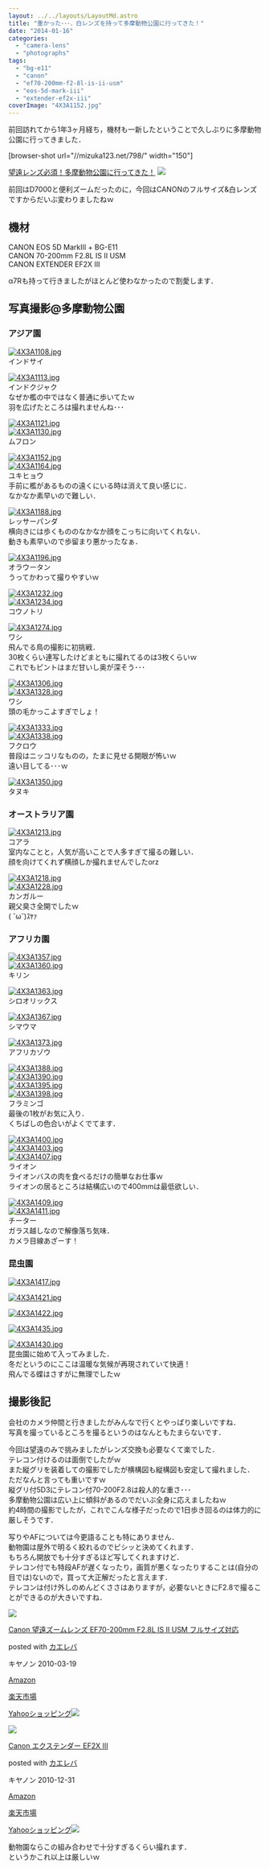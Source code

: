 ```yaml
---
layout: ../../layouts/LayoutMd.astro
title: "重かった･･･．白レンズを持って多摩動物公園に行ってきた！"
date: "2014-01-16"
categories: 
  - "camera-lens"
  - "photographs"
tags: 
  - "bg-e11"
  - "canon"
  - "ef70-200mm-f2-8l-is-ii-usm"
  - "eos-5d-mark-iii"
  - "extender-ef2x-iii"
coverImage: "4X3A1152.jpg"
---
```


前回訪れてから1年3ヶ月経ち，機材も一新したということで久しぶりに多摩動物公園に行ってきました．

\[browser-shot url="//mizuka123.net/798/" width="150"\]

[望遠レンズ必須！多摩動物公園に行ってきた！](//mizuka123.net/798/) [![](http://b.hatena.ne.jp/entry/image///mizuka123.net/798/)](http://b.hatena.ne.jp/entry///mizuka123.net/798/)

前回はD7000と便利ズームだったのに，今回はCANONのフルサイズ&白レンズですからだいぶ変わりましたねｗ

## 機材

CANON EOS 5D MarkⅢ + BG-E11  
CANON 70-200mm F2.8L IS Ⅱ USM  
CANON EXTENDER EF2X III

α7Rも持って行きましたがほとんど使わなかったので割愛します．

## 写真撮影@多摩動物公園

### アジア園

[![4X3A1108.jpg](images/11906608475_aa2e0ce6f8_b.jpg)](http://www.flickr.com/photos/67522130@N08/11906608475/ "4X3A1108.jpg")  
インドサイ

[![4X3A1113.jpg](images/11907050944_ba344793f6_b.jpg)](http://www.flickr.com/photos/67522130@N08/11907050944/ "4X3A1113.jpg")  
インドクジャク  
なぜか檻の中ではなく普通に歩いてたｗ  
羽を広げたところは撮れませんね･･･

[![4X3A1121.jpg](images/11906890383_0b9e7fd978_b.jpg)](http://www.flickr.com/photos/67522130@N08/11906890383/ "4X3A1121.jpg")  
[![4X3A1130.jpg](images/11907487386_abae923ac3_b.jpg)](http://www.flickr.com/photos/67522130@N08/11907487386/ "4X3A1130.jpg")  
ムフロン

[![4X3A1152.jpg](images/11907491336_1a042730aa_b.jpg)](http://www.flickr.com/photos/67522130@N08/11907491336/ "4X3A1152.jpg")  
[![4X3A1164.jpg](images/11907494826_77e43238d9_b.jpg)](http://www.flickr.com/photos/67522130@N08/11907494826/ "4X3A1164.jpg")  
ユキヒョウ  
手前に檻があるものの遠くにいる時は消えて良い感じに．  
なかなか素早いので難しい．

[![4X3A1188.jpg](images/11906633535_44d35f9b2a_b.jpg)](http://www.flickr.com/photos/67522130@N08/11906633535/ "4X3A1188.jpg")  
レッサーパンダ  
横向きには歩くもののなかなか顔をこっちに向いてくれない．  
動きも素早いので歩留まり悪かったなぁ．

[![4X3A1196.jpg](images/11906911703_72bc74d4ff_b.jpg)](http://www.flickr.com/photos/67522130@N08/11906911703/ "4X3A1196.jpg")  
オラウータン  
うってかわって撮りやすいｗ

[![4X3A1232.jpg](images/11907095474_29c1e53e44_b.jpg)](http://www.flickr.com/photos/67522130@N08/11907095474/ "4X3A1232.jpg")  
[![4X3A1234.jpg](images/11906661515_78979bf8b0_b.jpg)](http://www.flickr.com/photos/67522130@N08/11906661515/ "4X3A1234.jpg")  
コウノトリ

[![4X3A1274.jpg](images/11906939863_f5621a3d44_b.jpg)](http://www.flickr.com/photos/67522130@N08/11906939863/ "4X3A1274.jpg")  
ワシ  
飛んでる鳥の撮影に初挑戦．  
30枚くらい連写したけどまともに撮れてるのは3枚くらいｗ  
これでもピントはまだ甘いし奥が深そう･･･

[![4X3A1306.jpg](images/11906669585_a2cf032b56_b.jpg)](http://www.flickr.com/photos/67522130@N08/11906669585/ "4X3A1306.jpg")  
[![4X3A1328.jpg](images/11907118104_c102b9544c_b.jpg)](http://www.flickr.com/photos/67522130@N08/11907118104/ "4X3A1328.jpg")  
ワシ  
頭の毛かっこよすぎでしょ！

[![4X3A1333.jpg](images/11906956483_67f1e00a34_b.jpg)](http://www.flickr.com/photos/67522130@N08/11906956483/ "4X3A1333.jpg")  
[![4X3A1338.jpg](images/11906959683_3220b9df21_b.jpg)](http://www.flickr.com/photos/67522130@N08/11906959683/ "4X3A1338.jpg")  
フクロウ  
普段はニッコリなものの，たまに見せる開眼が怖いｗ  
遠い目してる･･･ｗ

[![4X3A1350.jpg](images/11907127824_5a8eedd188_b.jpg)](http://www.flickr.com/photos/67522130@N08/11907127824/ "4X3A1350.jpg")  
タヌキ

### オーストラリア園

[![4X3A1213.jpg](images/11906644345_eb4199a9d2_b.jpg)](http://www.flickr.com/photos/67522130@N08/11906644345/ "4X3A1213.jpg")  
コアラ  
室内なことと，人気が高いことで人多すぎて撮るの難しい．  
顔を向けてくれず横顔しか撮れませんでしたorz

[![4X3A1218.jpg](images/11907086854_b5bd94c67e_b.jpg)](http://www.flickr.com/photos/67522130@N08/11907086854/ "4X3A1218.jpg")  
[![4X3A1228.jpg](images/11906926663_09d55b71ec_b.jpg)](http://www.flickr.com/photos/67522130@N08/11906926663/ "4X3A1228.jpg")  
カンガルー  
親父臭さ全開でしたｗ  
( ˘ω˘)ｽﾔｧ

### アフリカ園

[![4X3A1357.jpg](images/11907559176_d158554f16_b.jpg)](http://www.flickr.com/photos/67522130@N08/11907559176/ "4X3A1357.jpg")  
[![4X3A1360.jpg](images/11907138034_476f86cc65_b.jpg)](http://www.flickr.com/photos/67522130@N08/11907138034/ "4X3A1360.jpg")  
キリン

[![4X3A1363.jpg](images/11907569456_d54f6d2340_b.jpg)](http://www.flickr.com/photos/67522130@N08/11907569456/ "4X3A1363.jpg")  
シロオリックス

[![4X3A1367.jpg](images/11906983313_cc0dd22ce7_b.jpg)](http://www.flickr.com/photos/67522130@N08/11906983313/ "4X3A1367.jpg")  
シマウマ

[![4X3A1373.jpg](images/11907580196_f38ac356ba_b.jpg)](http://www.flickr.com/photos/67522130@N08/11907580196/ "4X3A1373.jpg")  
アフリカゾウ

[![4X3A1388.jpg](images/11906991673_f983af8de5_b.jpg)](http://www.flickr.com/photos/67522130@N08/11906991673/ "4X3A1388.jpg")  
[![4X3A1390.jpg](images/11906995433_6e9ee48384_b.jpg)](http://www.flickr.com/photos/67522130@N08/11906995433/ "4X3A1390.jpg")  
[![4X3A1395.jpg](images/11906726425_9b54096319_b.jpg)](http://www.flickr.com/photos/67522130@N08/11906726425/ "4X3A1395.jpg")  
[![4X3A1398.jpg](images/11906730685_67f5eaca6b_b.jpg)](http://www.flickr.com/photos/67522130@N08/11906730685/ "4X3A1398.jpg")  
フラミンゴ  
最後の1枚がお気に入り．  
くちばしの色合いがよくでてます．

[![4X3A1400.jpg](images/11906735775_76cdcb422a_b.jpg)](http://www.flickr.com/photos/67522130@N08/11906735775/ "4X3A1400.jpg")  
[![4X3A1403.jpg](images/11906741905_e354c09b04_b.jpg)](http://www.flickr.com/photos/67522130@N08/11906741905/ "4X3A1403.jpg")  
[![4X3A1407.jpg](images/11907188294_ba25380db6_b.jpg)](http://www.flickr.com/photos/67522130@N08/11907188294/ "4X3A1407.jpg")  
ライオン  
ライオンバスの肉を食べるだけの簡単なお仕事ｗ  
ライオンの居るところは結構広いので400mmは最低欲しい．

[![4X3A1409.jpg](images/11906752755_aebcabe000_b.jpg)](http://www.flickr.com/photos/67522130@N08/11906752755/ "4X3A1409.jpg")  
[![4X3A1411.jpg](images/11907034193_8da4f8be94_b.jpg)](http://www.flickr.com/photos/67522130@N08/11907034193/ "4X3A1411.jpg")  
チーター  
ガラス越しなので解像落ち気味．  
カメラ目線あざーす！

### 昆虫園

[![4X3A1417.jpg](images/11907206324_23e10f32cd_b.jpg)](http://www.flickr.com/photos/67522130@N08/11907206324/ "4X3A1417.jpg")

[![4X3A1421.jpg](images/11907212044_2c5519d379_b.jpg)](http://www.flickr.com/photos/67522130@N08/11907212044/ "4X3A1421.jpg")

[![4X3A1422.jpg](images/11907217114_e73ff2fed3_b.jpg)](http://www.flickr.com/photos/67522130@N08/11907217114/ "4X3A1422.jpg")

[![4X3A1435.jpg](images/11907654366_b0d439e851_b.jpg)](http://www.flickr.com/photos/67522130@N08/11907654366/ "4X3A1435.jpg")

[![4X3A1430.jpg](images/11907648096_9caaf7b030_b.jpg)](http://www.flickr.com/photos/67522130@N08/11907648096/ "4X3A1430.jpg")  
昆虫園に始めて入ってみました．  
冬だというのにここは温暖な気候が再現されていて快適！  
飛んでる蝶はさすがに無理でしたｗ

## 撮影後記

会社のカメラ仲間と行きましたがみんなで行くとやっぱり楽しいですね．  
写真を撮っているところを撮るというのはなんともたまらないです．

今回は望遠のみで挑みましたがレンズ交換も必要なくて楽でした．  
テレコン付けるのは面倒でしたがｗ  
また縦グリを装着しての撮影でしたが横構図も縦構図も安定して撮れました．  
ただなんと言っても重いですｗ  
縦グリ付5D3にテレコン付70-200F2.8は殺人的な重さ･･･  
多摩動物公園は広い上に傾斜があるのでだいぶ全身に応えましたねｗ  
約4時間の撮影でしたが，これでこんな様子だったので1日歩き回るのは体力的に厳しそうです．

写りやAFについては今更語ることも特にありません．  
動物園は屋外で明るく絞れるのでピシッと決めてくれます．  
もちろん開放でも十分すぎるほど写してくれますけど．  
テレコン付でも特段AFが遅くなったり，画質が悪くなったりすることは(自分の目では)ないので，買って大正解だったと言えます．  
テレコンは付け外しのめんどくささはありますが，必要ないときにF2.8で撮ることができるのが大きいですね．

[![](images/41RXcCCQD6L._SL160_.jpg)](https://www.amazon.co.jp/exec/obidos/ASIN/B0033567D8/mizuka123-22/ref=nosim/)

[Canon 望遠ズームレンズ EF70-200mm F2.8L IS II USM フルサイズ対応](https://www.amazon.co.jp/exec/obidos/ASIN/B0033567D8/mizuka123-22/ref=nosim/)

posted with [カエレバ](http://kaereba.com)

キヤノン 2010-03-19

[Amazon](http://www.amazon.co.jp/gp/search?keywords=EF70-200mm%20F2.8L&__mk_ja_JP=%83J%83%5E%83J%83i&tag=mizuka123-22 "アマゾン")

[楽天市場](http://hb.afl.rakuten.co.jp/hgc/032b53ee.4b34c5ee.0f4a541e.f440145e/?pc=http%3A%2F%2Fsearch.rakuten.co.jp%2Fsearch%2Fmall%2FEF70-200mm%2520F2.8L%2F-%2Ff.1-p.1-s.1-sf.0-st.A-v.2%3Fx%3D0%26scid%3Daf_ich_link_urltxt%26m%3Dhttp%3A%2F%2Fm.rakuten.co.jp%2F "楽天市場")

[Yahooショッピング![](//ad.jp.ap.valuecommerce.com/servlet/gifbanner?sid=3066752&pid=881990642)](//ck.jp.ap.valuecommerce.com/servlet/referral?sid=3066752&pid=881990642&vc_url=http%3A%2F%2Fshopping.search.yahoo.co.jp%2Fsearch%3FuIv%3Don%26ei%3DUTF-8%26tab_ex%3Dcommerce%26slider%3D0%26va%3DEF70-200mm%2520F2.8L "Yahooショッピング")

[![](images/31Y%2BBMRAA%2BL._SL160_.jpg)](https://www.amazon.co.jp/exec/obidos/ASIN/B0040X454A/mizuka123-22/ref=nosim/)

[Canon エクステンダー EF2X III](https://www.amazon.co.jp/exec/obidos/ASIN/B0040X454A/mizuka123-22/ref=nosim/)

posted with [カエレバ](http://kaereba.com)

キヤノン 2010-12-31

[Amazon](http://www.amazon.co.jp/gp/search?keywords=EF2X&__mk_ja_JP=%83J%83%5E%83J%83i&tag=mizuka123-22 "アマゾン")

[楽天市場](http://hb.afl.rakuten.co.jp/hgc/032b53ee.4b34c5ee.0f4a541e.f440145e/?pc=http%3A%2F%2Fsearch.rakuten.co.jp%2Fsearch%2Fmall%2FEF2X%2F-%2Ff.1-p.1-s.1-sf.0-st.A-v.2%3Fx%3D0%26scid%3Daf_ich_link_urltxt%26m%3Dhttp%3A%2F%2Fm.rakuten.co.jp%2F "楽天市場")

[Yahooショッピング![](//ad.jp.ap.valuecommerce.com/servlet/gifbanner?sid=3066752&pid=881990642)](//ck.jp.ap.valuecommerce.com/servlet/referral?sid=3066752&pid=881990642&vc_url=http%3A%2F%2Fshopping.search.yahoo.co.jp%2Fsearch%3FuIv%3Don%26ei%3DUTF-8%26tab_ex%3Dcommerce%26slider%3D0%26va%3DEF2X "Yahooショッピング")

動物園ならこの組み合わせで十分すぎるくらい撮れます．  
というかこれ以上は厳しいｗ
